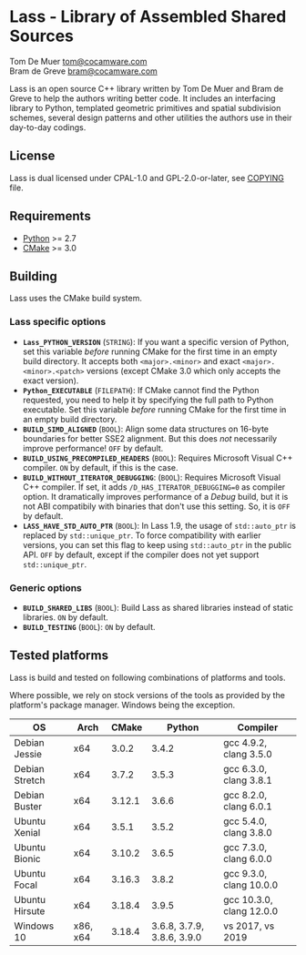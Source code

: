 Lass - Library of Assembled Shared Sources
==========================================

Tom De Muer <tom@cocamware.com>  
Bram de Greve <bram@cocamware.com>

Lass is an open source C++ library written by Tom De Muer and Bram de Greve to
help the authors writing better code. It includes an interfacing library to 
Python, templated geometric primitives and spatial subdivision schemes, several
design patterns and other utilities the authors use in their day-to-day 
codings.


License
-------

Lass is dual licensed under CPAL-1.0 and GPL-2.0-or-later, see 
[COPYING](./COPYING) file.


Requirements
------------

-   [Python](https://www.python.org/) >= 2.7
-   [CMake](https://cmake.org/) >= 3.0


Building
--------

Lass uses the CMake build system.

### Lass specific options

-   **`Lass_PYTHON_VERSION`** (`STRING`): If you want a specific version of
    Python, set this variable *before* running CMake for the first time
    in an empty build directory. It accepts both `<major>.<minor>` and exact
    `<major>.<minor>.<patch>` versions (except CMake 3.0 which only accepts the
    exact version).
-   **`Python_EXECUTABLE`** (`FILEPATH`): If CMake cannot find the Python
    requested, you need to help it by specifying the full path to Python
    executable. Set this variable *before* running CMake for the first time
    in an empty build directory.
-   **`BUILD_SIMD_ALIGNED`** (`BOOL`): Align some data structures on 16-byte
    boundaries for better SSE2 alignment. But this does *not* necessarily
    improve performance! `OFF` by default.
-   **`BUILD_USING_PRECOMPILED_HEADERS`** (`BOOL`): Requires Microsoft Visual
    C++ compiler. `ON` by default, if this is the case.
-   **`BUILD_WITHOUT_ITERATOR_DEBUGGING`**: (`BOOL`): Requires Microsoft Visual
    C++ compiler. If set, it adds `/D_HAS_ITERATOR_DEBUGGING=0` as compiler
    option. It dramatically improves performance of a *Debug* build, but it
    is not ABI compatibily with binaries that don't use this setting. So, it is
    `OFF` by default.
-   **`LASS_HAVE_STD_AUTO_PTR`** (`BOOL`): In Lass 1.9, the usage of 
    `std::auto_ptr` is replaced by `std::unique_ptr`. To force compatibility
    with earlier versions, you can set this flag to keep using `std::auto_ptr`
    in the public API. `OFF` by default, except if the compiler does not yet
    support `std::unique_ptr`.

### Generic options

-   **`BUILD_SHARED_LIBS`** (`BOOL`): Build Lass as shared libraries instead
    of static libraries. `ON` by default.
-   **`BUILD_TESTING`** (`BOOL`): `ON` by default.


Tested platforms
----------------

Lass is build and tested on following combinations of platforms and tools.

Where possible, we rely on stock versions of the tools as provided by the
platform's package manager. Windows being the exception.

| OS               | Arch     | CMake  | Python                     | Compiler                  |
|------------------|----------|--------|----------------------------|---------------------------|
| Debian Jessie    | x64      | 3.0.2  | 3.4.2                      | gcc 4.9.2, clang 3.5.0    |
| Debian Stretch   | x64      | 3.7.2  | 3.5.3                      | gcc 6.3.0, clang 3.8.1    |
| Debian Buster    | x64      | 3.12.1 | 3.6.6                      | gcc 8.2.0, clang 6.0.1    |
| Ubuntu Xenial    | x64      | 3.5.1  | 3.5.2                      | gcc 5.4.0, clang 3.8.0    |
| Ubuntu Bionic    | x64      | 3.10.2 | 3.6.5                      | gcc 7.3.0, clang 6.0.0    |
| Ubuntu Focal     | x64      | 3.16.3 | 3.8.2                      | gcc 9.3.0, clang 10.0.0   |
| Ubuntu Hirsute   | x64      | 3.18.4 | 3.9.5                      | gcc 10.3.0, clang 12.0.0  |
| Windows 10       | x86, x64 | 3.18.4 | 3.6.8, 3.7.9, 3.8.6, 3.9.0 | vs 2017, vs 2019          |
